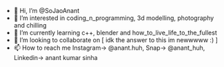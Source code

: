 - 👋 Hi, I’m @SoJaoAnant
- 👀 I’m interested in coding_n_programming, 3d modelling, photography and chilling
- 🌱 I’m currently learning c++, blender and how_to_live_life_to_the_fullest
- 💞️ I’m looking to collaborate on [ idk the answer to this im newwwww :) ]
- 📫 How to reach me Instagram-> @anant.huh, Snap-> @anant_huh, Linkedin-> anant kumar sinha

<!---
SoJaoAnant/SoJaoAnant is a ✨ special ✨ repository because its `README.md` (this file) appears on your GitHub profile.
You can click the Preview link to take a look at your changes.
--->
